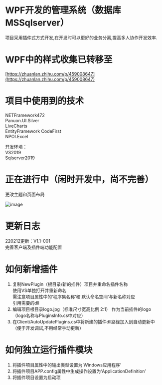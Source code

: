﻿# WPF开发的管理系统（数据库MSSqlserver）

项目采用插件式方式开发,在开发时可以更好的业务分离,提高多人协作开发效率.

# WPF中的样式收集已转移至  

[https://zhuanlan.zhihu.com/p/459008647](https://zhuanlan.zhihu.com/p/459008647)  

# 项目中使用到的技术

NETFramework472  
Panuon.UI.Silver  
LiveCharts  
EntityFramework CodeFirst  
NPOI.Excel  

开发环境：  
VS2019  
Sqlserver2019  

# 正在进行中（闲时开发中，尚不完善）

更改主题和页面布局  

![image](https://github.com/straw-git/WPFManager/blob/master/效果图/目录.jpg)

# 更新日志

220212更新：V1.1-001  
完善客户端及插件端功能配置    

# 如何新增插件  

1. 复制NewPlugin（根目录/新的插件）项目并重命名插件名称  
使用VS单独打开并重新命名  
需注意项目属性中的‘程序集名称’和‘默认命名空间’与新名称对应  
引用需要的dll  
2. 编辑项目根目录logo.jpg（标准尺寸宽高比例 2:1） 作为当前插件的logo （logo名称与PluginsInfo.cs中对应） 
3. 在Client/AutoUpdatePlugins.cs中将新建的插件dll路径加入到自动更新中（便于开发调试,不用经常手动更新）  

# 如何独立运行插件模块

1. 将插件项目属性中的输出类型设置为‘Windows应用程序’  
2. 将插件项目APP.config属性中生成操作设置为‘ApplicationDefinition’  
3. 将插件项目设置为启动项  

